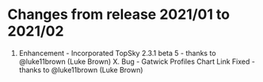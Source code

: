 # Changes from release 2021/01 to 2021/02
1. Enhancement - Incorporated TopSky 2.3.1 beta 5 - thanks to @luke11brown (Luke Brown)
X. Bug - Gatwick Profiles Chart Link Fixed - thanks to @luke11brown (Luke Brown)